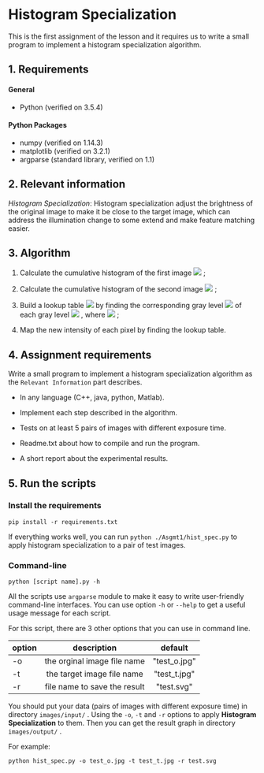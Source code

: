 ﻿# Histogram Specialization
 
 This is the first assignment of the lesson and it requires us to write a small program to implement a histogram specialization algorithm.

## 1. Requirements
#### General
- Python (verified on 3.5.4)

#### Python Packages
- numpy (verified on 1.14.3)
- matplotlib (verified on 3.2.1)
- argparse (standard library, verified on 1.1)

## 2. Relevant information
*Histogram Specialization*: Histogram specialization adjust the brightness of the original image to make it be close to the target image, which can address the illumination change to some extend and make feature matching easier.

## 3. Algorithm

1. Calculate the cumulative histogram of the first image  <img src="http://latex.codecogs.com/svg.latex?f_1(I)" />  ;

2. Calculate the cumulative histogram of the second image  <img src="http://latex.codecogs.com/svg.latex?f_2(I^{'})" />  ;

3. Build a lookup table  <img src="http://latex.codecogs.com/svg.latex?I%5E%7B%27%7D%20%3D%20f_2%5E%7B-1%7D%20%5Ccirc%20f_1%28I%29" />  by finding the corresponding gray level  <img src="http://latex.codecogs.com/svg.latex?I_j^{'}" />  of each gray level  <img src="http://latex.codecogs.com/svg.latex?I_i" />  , where  <img src="http://latex.codecogs.com/svg.latex?I_j%5E%7B%27%7D%20%3D%20argmin_j%20%7Cf_1%28I_i%29%20-%20f_2%28I_j%5E%7B%27%7D%29%7C" />  ;

4. Map the new intensity of each pixel by finding the lookup table.

## 4. Assignment requirements
Write a small program to implement a histogram specialization algorithm as the `Relevant Information` part describes.

- In any language (C++, java, python, Matlab).

- Implement each step described in the algorithm.

- Tests on at least 5 pairs of images with different exposure time.

- Readme.txt about how to compile and run the program.

- A short report about the experimental results.

## 5. Run the scripts

### Install the requirements

```
pip install -r requirements.txt
```

If everything works well, you can run `python ./Asgmt1/hist_spec.py` to apply histogram specialization to a pair of test images.

### Command-line

```
python [script name].py -h
```

All the scripts use `argparse` module to make it easy to write user-friendly command-line interfaces. You can use option `-h` or `--help` to get a useful usage message for each script.

For this script, there are 3 other options that you can use in command line.

|  option  |         description         |    default   |
| -------- |:---------------------------:|:------------:|
|    -o    | the orginal image file name | "test_o.jpg" |
|    -t    | the target image file name  | "test_t.jpg" |
|    -r    | file name to save the result|  "test.svg"  |

You should put your data (pairs of images with different exposure time) in directory `images/input/` . Using the `-o`, `-t` and `-r` options to apply __Histogram Specialization__ to them. Then you can get the result graph in directory `images/output/` .  

For example:

```
python hist_spec.py -o test_o.jpg -t test_t.jpg -r test.svg
```


